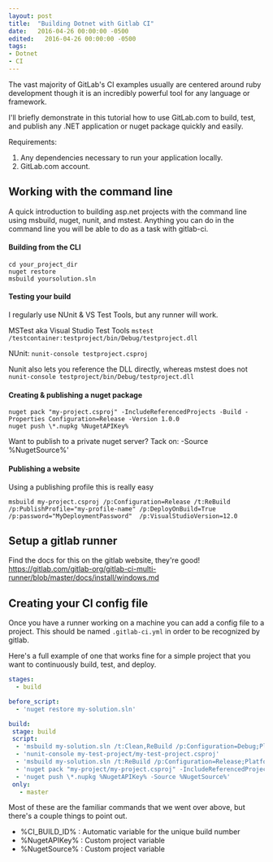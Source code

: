 ```yaml
---
layout: post
title:  "Building Dotnet with Gitlab CI"
date:   2016-04-26 00:00:00 -0500
edited:   2016-04-26 00:00:00 -0500
tags:
- Dotnet
- CI
---
```


The vast majority of GitLab's CI examples usually are centered around ruby development though it is an incredibly powerful tool for any language or framework.

I'll briefly demonstrate in this tutorial how to use GitLab.com to build, test, and publish any .NET application or nuget package quickly and easily.
<!--more-->
Requirements:

1. Any dependencies necessary to run your application locally.
2. GitLab.com account.

## Working with the command line
A quick introduction to building asp.net projects with the command line using msbuild, nuget, nunit, and mstest. Anything you can do in the command line you will be able to do as a task with gitlab-ci.

#### Building from the CLI

```shell
cd your_project_dir
nuget restore
msbuild yoursolution.sln
```

#### Testing your build
I regularly use NUnit & VS Test Tools, but any runner will work.

MSTest aka Visual Studio Test Tools
```mstest /testcontainer:testproject/bin/Debug/testproject.dll```

NUnit: ```nunit-console testproject.csproj```

Nunit also lets you reference the DLL directly, whereas mstest does not
```nunit-console testproject/bin/Debug/testproject.dll```

#### Creating & publishing a nuget package
```shell
nuget pack "my-project.csproj" -IncludeReferencedProjects -Build -Properties Configuration=Release -Version 1.0.0
nuget push \*.nupkg %NugetAPIKey%
```
Want to publish to a private nuget server? Tack on: -Source %NugetSource%'

#### Publishing a website
Using a publishing profile this is really easy
```shell
msbuild my-project.csproj /p:Configuration=Release /t:ReBuild /p:PublishProfile="my-profile-name" /p:DeployOnBuild=True /p:password="MyDeploymentPassword"  /p:VisualStudioVersion=12.0
```

## Setup a gitlab runner
Find the docs for this on the gitlab website, they're good!
https://gitlab.com/gitlab-org/gitlab-ci-multi-runner/blob/master/docs/install/windows.md

## Creating your CI config file
Once you have a runner working on a machine you can add a config file to a project. This should be named `.gitlab-ci.yml` in order to be recognized by gitlab.

Here's a full example of one that works fine for a simple project that you want to continuously build, test, and deploy.

```yml
stages:
  - build

before_script:
  - 'nuget restore my-solution.sln'

build:
 stage: build
 script:
  - 'msbuild my-solution.sln /t:Clean,ReBuild /p:Configuration=Debug;Platform="Any CPU"'
  - 'nunit-console my-test-project/my-test-project.csproj'
  - 'msbuild my-solution.sln /t:ReBuild /p:Configuration=Release;Platform="Any CPU"'
  - 'nuget pack "my-project/my-project.csproj" -IncludeReferencedProjects -Build -Properties Configuration=Release -Version 0.0.1.%CI_BUILD_ID%'
  - 'nuget push \*.nupkg %NugetAPIKey% -Source %NugetSource%'
 only:
   - master
```
Most of these are the familiar commands that we went over above, but there's a couple things to point out.
- %CI_BUILD_ID% : Automatic variable for the unique build number
- %NugetAPIKey% : Custom project variable
- %NugetSource% : Custom project variable
